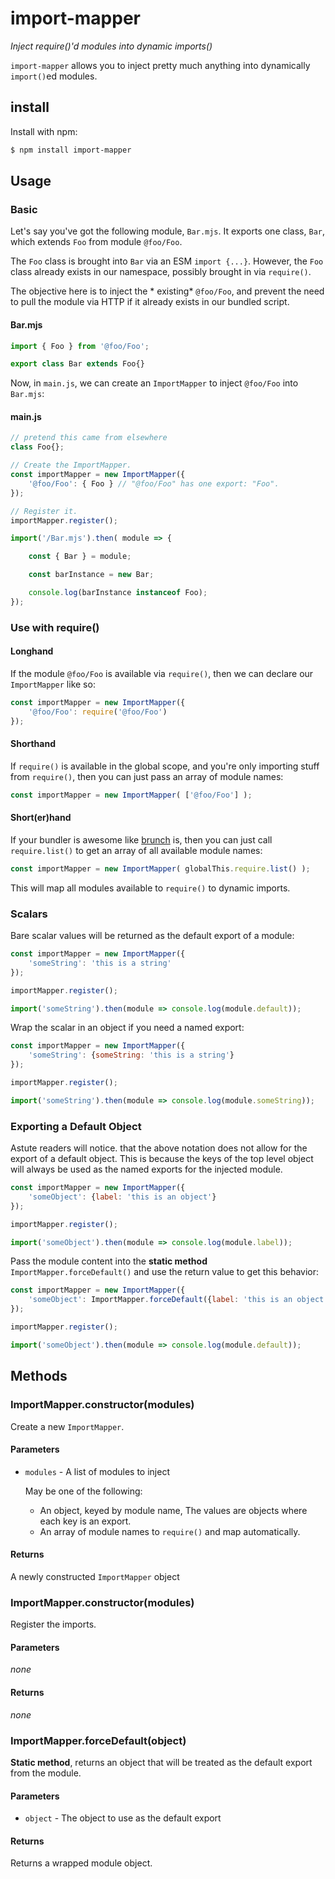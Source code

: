 # import-mapper
*Inject require()'d modules into dynamic imports()*

`import-mapper` allows you to inject pretty much anything into dynamically `import()`ed modules.

## install
Install with npm:

```bash
$ npm install import-mapper
```

## Usage
### Basic
Let's say you've got the following module, `Bar.mjs`. It exports one class, `Bar`, which extends `Foo` from module `@foo/Foo`.

The `Foo` class is brought into `Bar` via an ESM `import {...}`. However, the `Foo` class already exists in our namespace, possibly brought in via `require()`.

The objective here is to inject the *   existing* `@foo/Foo`, and prevent the need to pull the module via HTTP if it already exists in our bundled script.

#### Bar.mjs
```javascript
import { Foo } from '@foo/Foo';

export class Bar extends Foo{}
```

Now, in `main.js`, we can create an `ImportMapper` to inject `@foo/Foo` into `Bar.mjs`:

#### main.js
```javascript
// pretend this came from elsewhere
class Foo{};

// Create the ImportMapper.
const importMapper = new ImportMapper({
    '@foo/Foo': { Foo } // "@foo/Foo" has one export: "Foo".
});

// Register it.
importMapper.register();

import('/Bar.mjs').then( module => {

    const { Bar } = module;

    const barInstance = new Bar;

    console.log(barInstance instanceof Foo);
});
```

### Use with require()
#### Longhand
If the module `@foo/Foo` is available via `require()`, then we can declare our `ImportMapper` like so:

```javascript
const importMapper = new ImportMapper({
    '@foo/Foo': require('@foo/Foo')
});
```

#### Shorthand
If `require()` is available in the global scope, and you're only importing stuff from `require()`, then you can just pass an array of module names:

```javascript
const importMapper = new ImportMapper( ['@foo/Foo'] );
```

#### Short(er)hand
If your bundler is awesome like [brunch](https://brunch.io/) is, then you can just call `require.list()` to get an array of all available module names:

```javascript
const importMapper = new ImportMapper( globalThis.require.list() );
```

This will map all modules available to `require()` to dynamic imports.

### Scalars

Bare scalar values will be returned as the default export of a module:

```javascript
const importMapper = new ImportMapper({
    'someString': 'this is a string'
});

importMapper.register();

import('someString').then(module => console.log(module.default));
```

Wrap the scalar in an object if you need a named export:

```javascript
const importMapper = new ImportMapper({
    'someString': {someString: 'this is a string'}
});

importMapper.register();

import('someString').then(module => console.log(module.someString));
```

### Exporting a Default Object

Astute readers will notice. that the above notation does not allow for the export of a default object. This is because the keys of the top level object will always be used as the named exports for the injected module.

```javascript
const importMapper = new ImportMapper({
    'someObject': {label: 'this is an object'}
});

importMapper.register();

import('someObject').then(module => console.log(module.label));
```

Pass the module content into the **static method** `ImportMapper.forceDefault()` and use the return value to get this behavior:

```javascript
const importMapper = new ImportMapper({
    'someObject': ImportMapper.forceDefault({label: 'this is an object'})
});

importMapper.register();

import('someObject').then(module => console.log(module.default));
```

## Methods
### ImportMapper.constructor(modules)
Create a new `ImportMapper`.

#### Parameters
* `modules` - A list of modules to inject

  May be one of the following:
  * An object, keyed by module name, The values are objects where each key is an export.
  * An array of module names to `require()` and map automatically.

#### Returns
A newly constructed `ImportMapper` object

### ImportMapper.constructor(modules)
Register the imports.

#### Parameters
*none*
#### Returns
*none*

### ImportMapper.forceDefault(object)
**Static method**, returns an object that will be treated as the default export from the module.

#### Parameters
* `object` - The object to use as the default export
#### Returns
Returns a wrapped module object.
